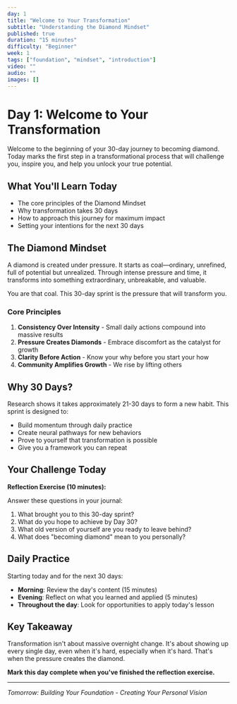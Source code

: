 ```yaml
---
day: 1
title: "Welcome to Your Transformation"
subtitle: "Understanding the Diamond Mindset"
published: true
duration: "15 minutes"
difficulty: "Beginner"
week: 1
tags: ["foundation", "mindset", "introduction"]
video: ""
audio: ""
images: []
---
```


# Day 1: Welcome to Your Transformation

Welcome to the beginning of your 30-day journey to becoming diamond. Today marks the first step in a transformational process that will challenge you, inspire you, and help you unlock your true potential.

## What You'll Learn Today

- The core principles of the Diamond Mindset
- Why transformation takes 30 days
- How to approach this journey for maximum impact
- Setting your intentions for the next 30 days

## The Diamond Mindset

A diamond is created under pressure. It starts as coal—ordinary, unrefined, full of potential but unrealized. Through intense pressure and time, it transforms into something extraordinary, unbreakable, and valuable.

You are that coal. This 30-day sprint is the pressure that will transform you.

### Core Principles

1. **Consistency Over Intensity** - Small daily actions compound into massive results
2. **Pressure Creates Diamonds** - Embrace discomfort as the catalyst for growth
3. **Clarity Before Action** - Know your why before you start your how
4. **Community Amplifies Growth** - We rise by lifting others

## Why 30 Days?

Research shows it takes approximately 21-30 days to form a new habit. This sprint is designed to:

- Build momentum through daily practice
- Create neural pathways for new behaviors
- Prove to yourself that transformation is possible
- Give you a framework you can repeat

## Your Challenge Today

**Reflection Exercise (10 minutes):**

Answer these questions in your journal:

1. What brought you to this 30-day sprint?
2. What do you hope to achieve by Day 30?
3. What old version of yourself are you ready to leave behind?
4. What does "becoming diamond" mean to you personally?

## Daily Practice

Starting today and for the next 30 days:

- **Morning**: Review the day's content (15 minutes)
- **Evening**: Reflect on what you learned and applied (5 minutes)
- **Throughout the day**: Look for opportunities to apply today's lesson

## Key Takeaway

Transformation isn't about massive overnight change. It's about showing up every single day, even when it's hard, especially when it's hard. That's when the pressure creates the diamond.

**Mark this day complete when you've finished the reflection exercise.**

---

*Tomorrow: Building Your Foundation - Creating Your Personal Vision*
